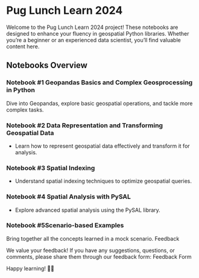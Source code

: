 # Pug Lunch Learn 2024
Welcome to the Pug Lunch Learn 2024 project! These notebooks are designed to enhance your fluency in geospatial Python libraries. Whether you’re a beginner or an experienced data scientist, you’ll find valuable content here.

## Notebooks Overview
### **Notebook #1** Geopandas Basics and Complex Geosprocessing in Python
Dive into Geopandas, explore basic geospatial operations, and tackle more complex tasks.
  
### **Notebook #2** Data Representation and Transforming Geospatial Data
- Learn how to represent geospatial data effectively and transform it for analysis.
  
### **Notebook #3** Spatial Indexing
- Understand spatial indexing techniques to optimize geospatial queries.
  
### **Notebook #4** Spatial Analysis with PySAL
- Explore advanced spatial analysis using the PySAL library.
  
### **Notebook #5**Scenario-based Examples
   
Bring together all the concepts learned in a mock scenario.
Feedback

We value your feedback! If you have any suggestions, questions, or comments, please share them through our feedback form: Feedback Form

Happy learning! 🌟🐾
